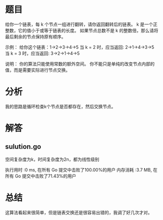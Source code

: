 # 题目

给你一个链表，每 k 个节点一组进行翻转，请你返回翻转后的链表。
k 是一个正整数，它的值小于或等于链表的长度。
如果节点总数不是 k 的整数倍，那么请将最后剩余的节点保持原有顺序。 

示例：
给你这个链表：1->2->3->4->5
当 k = 2 时，应当返回: 2->1->4->3->5
当 k = 3 时，应当返回: 3->2->1->4->5 

说明：
你的算法只能使用常数的额外空间。
你不能只是单纯的改变节点内部的值，而是需要实际进行节点交换。

# 分析

我的思路是循环检查k个节点是否都存在，然后交换节点。


# 解答

## sulution.go

空间复杂度为k，时间复杂度为2n，都为线性级别

执行用时 :0 ms, 在所有 Go 提交中击败了100.00%的用户
内存消耗 :3.7 MB, 在所有 Go 提交中击败了71.43%的用户

# 总结

这算法看起来很简单，但是链表交换还是很容易出错的，我调了好几次才对。
